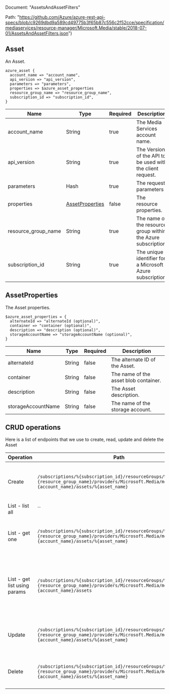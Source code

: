 Document: "AssetsAndAssetFilters"


Path: "https://github.com/Azure/azure-rest-api-specs/blob/c9269dbd9a589cd49775b3f65b87c556c2f52cce/specification/mediaservices/resource-manager/Microsoft.Media/stable/2018-07-01/AssetsAndAssetFilters.json")

## Asset

An Asset.

```puppet
azure_asset {
  account_name => "account_name",
  api_version => "api_version",
  parameters => "parameters",
  properties => $azure_asset_properties
  resource_group_name => "resource_group_name",
  subscription_id => "subscription_id",
}
```

| Name        | Type           | Required       | Description       |
| ------------- | ------------- | ------------- | ------------- |
|account_name | String | true | The Media Services account name. |
|api_version | String | true | The Version of the API to be used with the client request. |
|parameters | Hash | true | The request parameters |
|properties | [AssetProperties](#assetproperties) | false | The resource properties. |
|resource_group_name | String | true | The name of the resource group within the Azure subscription. |
|subscription_id | String | true | The unique identifier for a Microsoft Azure subscription. |
        
## AssetProperties

The Asset properties.

```puppet
$azure_asset_properties = {
  alternateId => "alternateId (optional)",
  container => "container (optional)",
  description => "description (optional)",
  storageAccountName => "storageAccountName (optional)",
}
```

| Name        | Type           | Required       | Description       |
| ------------- | ------------- | ------------- | ------------- |
|alternateId | String | false | The alternate ID of the Asset. |
|container | String | false | The name of the asset blob container. |
|description | String | false | The Asset description. |
|storageAccountName | String | false | The name of the storage account. |



## CRUD operations

Here is a list of endpoints that we use to create, read, update and delete the Asset

| Operation | Path | Verb | Description | OperationID |
| ------------- | ------------- | ------------- | ------------- | ------------- |
|Create|`/subscriptions/%{subscription_id}/resourceGroups/%{resource_group_name}/providers/Microsoft.Media/mediaServices/%{account_name}/assets/%{asset_name}`|Put|Creates or updates an Asset in the Media Services account|Assets_CreateOrUpdate|
|List - list all|``||||
|List - get one|`/subscriptions/%{subscription_id}/resourceGroups/%{resource_group_name}/providers/Microsoft.Media/mediaServices/%{account_name}/assets/%{asset_name}`|Get|Get the details of an Asset in the Media Services account|Assets_Get|
|List - get list using params|`/subscriptions/%{subscription_id}/resourceGroups/%{resource_group_name}/providers/Microsoft.Media/mediaServices/%{account_name}/assets`|Get|List Assets in the Media Services account with optional filtering and ordering|Assets_List|
|Update|`/subscriptions/%{subscription_id}/resourceGroups/%{resource_group_name}/providers/Microsoft.Media/mediaServices/%{account_name}/assets/%{asset_name}`|Put|Creates or updates an Asset in the Media Services account|Assets_CreateOrUpdate|
|Delete|`/subscriptions/%{subscription_id}/resourceGroups/%{resource_group_name}/providers/Microsoft.Media/mediaServices/%{account_name}/assets/%{asset_name}`|Delete|Deletes an Asset in the Media Services account|Assets_Delete|
